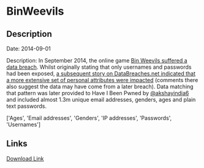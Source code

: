 # BinWeevils

## Description

Date: 2014-09-01

Description:
In September 2014, the online game <a href="http://blog.binweevils.com/2014/09/important-security-update/" target="_blank" rel="noopener">Bin Weevils suffered a data breach</a>. Whilst originally stating that only usernames and passwords had been exposed, <a href="https://www.databreaches.net/data-from-2014-hack-of-childrens-online-game-bin-weevils-leaked-online-hacker-claims-20m-records/" target="_blank" rel="noopener">a subsequent story on DataBreaches.net indicated that a more extensive set of personal attributes were impacted</a> (comments there also suggest the data may have come from a later breach). Data matching that pattern was later provided to Have I Been Pwned by <a href="https://twitter.com/akshayindia6" target="_blank" rel="noopener">@akshayindia6</a> and included almost 1.3m unique email addresses, genders, ages and plain text passwords.


['Ages', 'Email addresses', 'Genders', 'IP addresses', 'Passwords', 'Usernames']

## Links

[Download Link](https://link-to.net/1229997/277.51819365655206/dynamic/?r=Ymlud2Vldmlscy5jb20=)